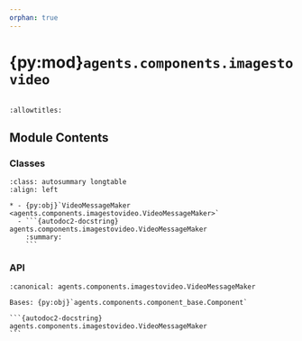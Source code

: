 ```yaml
---
orphan: true
---
```


# {py:mod}`agents.components.imagestovideo`

```{py:module} agents.components.imagestovideo
```

```{autodoc2-docstring} agents.components.imagestovideo
:allowtitles:
```

## Module Contents

### Classes

````{list-table}
:class: autosummary longtable
:align: left

* - {py:obj}`VideoMessageMaker <agents.components.imagestovideo.VideoMessageMaker>`
  - ```{autodoc2-docstring} agents.components.imagestovideo.VideoMessageMaker
    :summary:
    ```
````

### API

````{py:class} VideoMessageMaker(*, inputs: typing.List[agents.ros.Topic], outputs: typing.List[agents.ros.Topic], config: typing.Optional[agents.config.VideoMessageMakerConfig] = None, trigger: typing.Union[agents.ros.Topic, typing.List[agents.ros.Topic]], component_name: str, callback_group=None, **kwargs)
:canonical: agents.components.imagestovideo.VideoMessageMaker

Bases: {py:obj}`agents.components.component_base.Component`

```{autodoc2-docstring} agents.components.imagestovideo.VideoMessageMaker
```

````
